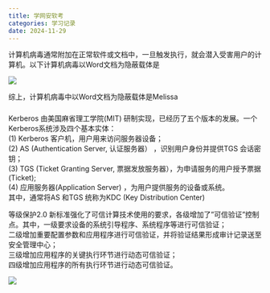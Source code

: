 ```yaml
---
title: 学网安软考
categories: 学习记录
date: 2024-11-29
---
```

计算机病毒通常附加在正常软件或文档中，一旦触发执行，就会潜入受害用户的计算机。以下计算机病毒以Word文档为隐蔽载体是

![](https://img.kuaiwenyun.com/images/shiti/2024-11/351/fAE2AyqrUU.png)

综上，计算机病毒中以Word文档为隐蔽载体是Melissa



### 

Kerberos 由美国麻省理工学院(MIT) 研制实现，已经历了五个版本的发展。一个Kerberos系统涉及四个基本实体：  
(1) Kerberos 客户机，用户用来访问服务器设备；  
(2) AS (Authentication Server, 认证服务器） ，识别用户身份并提供TGS 会话密钥；  
(3) TGS (Ticket Granting Server, 票据发放服务器），为申请服务的用户授予票据(Ticket);  
(4) 应用服务器(Application Server) ，为用户提供服务的设备或系统。  
其中，通常将AS 和TGS 统称为KDC (Key Distribution Center)





等级保护2.0 新标准强化了可信计算技术使用的要求，各级增加了”可信验证”控制点。其中，一级要求设备的系统引导程序、系统程序等进行可信验证；  
二级增加重要配置参数和应用程序进行可信验证，并将验证结果形成审计记录送至安全管理中心；  
三级增加应用程序的关键执行环节进行动态可信验证；  
四级增加应用程序的所有执行环节进行动态可信验证。



![](https://img.kuaiwenyun.com/images/shiti/2024-11/915/vZccu3T9Bc.png)

